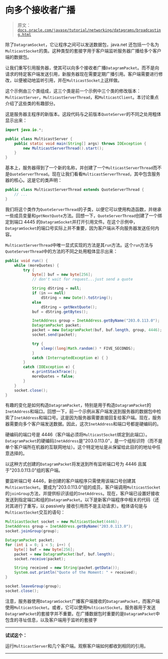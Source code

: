 # 向多个接收者广播

> 原文：[`docs.oracle.com/javase/tutorial/networking/datagrams/broadcasting.html`](https://docs.oracle.com/javase/tutorial/networking/datagrams/broadcasting.html)

除了`DatagramSocket`，它让程序之间可以发送数据包，java.net 还包括一个名为`MulticastSocket`的类。这种类型的套接字用于客户端监听服务器广播给多个客户端的数据包。

让我们重写引用服务器，使其可以向多个接收者广播`DatagramPacket`。而不是向请求的特定客户端发送引用，新服务器现在需要定期广播引用。客户端需要进行修改，以便被动地监听引用，并在`MulticastSocket`上这样做。

这个示例由三个类组成，这三个类是前一个示例中三个类的修改版本：`MulticastServer`，`MulticastServerThread`，和`MulticastClient`。本讨论重点介绍了这些类的有趣部分。

这是服务器主程序的新版本。这段代码与之前版本`QuoteServer`的不同之处用粗体显示出来：

```java
import java.io.*;

public class MulticastServer {
    public static void main(String[] args) throws IOException {
        new MulticastServerThread().start();
    }
}

```

基本上，服务器得到了一个新的名称，并创建了一个`MulticastServerThread`而不是`QuoteServerThread`。现在让我们看看`MulticastServerThread`，其中包含服务器的核心。这是它的类声明：

```java
public class MulticastServerThread extends QuoteServerThread {
    // ...
}

```

我们将这个类作为`QuoteServerThread`的子类，以便它可以使用构造函数，并继承一些成员变量和`getNextQuote`方法。回想一下，`QuoteServerThread`创建了一个绑定到端口 4445 的`DatagramSocket`并打开引用文件。在这个示例中，`DatagramSocket`的端口号实际上并不重要，因为客户端从不向服务器发送任何内容。

`MulticastServerThread`中唯一显式实现的方法是其`run`方法。这个`run`方法与`QuoteServerThread`中的方法的不同之处用粗体显示出来：

```java
public void run() {
    while (moreQuotes) {
        try {
            byte[] buf = new byte[256];
            // don't wait for request...just send a quote

            String dString = null;
            if (in == null)
                dString = new Date().toString();
            else
                dString = getNextQuote();
            buf = dString.getBytes();

            InetAddress group = InetAddress.getByName("203.0.113.0");
            DatagramPacket packet;
            packet = new DatagramPacket(buf, buf.length, group, 4446);
            socket.send(packet);

            try {
                sleep((long)Math.random() * FIVE_SECONDS);
            } 
            catch (InterruptedException e) { }
        }
        catch (IOException e) {
            e.printStackTrace();
            moreQuotes = false;
        }
    }
    socket.close();
}

```

有趣的变化是如何构造`DatagramPacket`，特别是用于构造`DatagramPacket`的`InetAddress`和端口。回想一下，前一个示例从客户端发送到服务器的数据包中检索了`InetAddress`和端口号。这是因为服务器需要直接回复给客户端。现在，服务器需要向多个客户端发送数据。因此，这次`InetAddress`和端口号都是硬编码的。

硬编码的端口号是 4446（客户端必须将`MulticastSocket`绑定到此端口）。`DatagramPacket`的硬编码`InetAddress`是"203.0.113.0"，是一个组标识符（而不是单个客户端所在机器的互联网地址）。这个特定地址是从保留给此目的的地址中任意选择的。

以这种方式创建的`DatagramPacket`将发送到所有监听端口号为 4446 且属于"203.0.113.0"组的客户端。

要监听端口号 4446，新创建的客户端程序只需使用该端口号创建其`MulticastSocket`。要成为"203.0.113.0"组的成员，客户端调用`MulticastSocket`的`joinGroup`方法，并提供标识该组的`InetAddress`。现在，客户端已设置好接收发送到指定端口和组的`DatagramPacket`。以下是新客户端程序中相关的代码（还对其进行了重写，以 passively 接收引用而不是主动请求）。粗体语句是与`MulticastSocket`交互的语句：

```java
MulticastSocket socket = new MulticastSocket(4446);
InetAddress group = InetAddress.getByName("203.0.113.0");
socket.joinGroup(group);

DatagramPacket packet;
for (int i = 0; i < 5; i++) {
    byte[] buf = new byte[256];
    packet = new DatagramPacket(buf, buf.length);
    socket.receive(packet);

    String received = new String(packet.getData());
    System.out.println("Quote of the Moment: " + received);
}

socket.leaveGroup(group);
socket.close();

```

注意，服务器使用`DatagramSocket`广播客户端接收的`DatagramPacket`，而客户端使用`MulticastSocket`。或者，它可以使用`MulticastSocket`。服务器用于发送`DatagramPacket`的套接字并不重要。在广播数据包时重要的是`DatagramPacket`中包含的寻址信息，以及客户端用于监听的套接字

* * *

**试试这个：**

运行`MulticastServer`和几个客户端。观察客户端如何都收到相同的引用。

* * *
